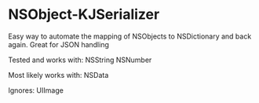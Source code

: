 NSObject-KJSerializer
=====================

Easy way to automate the mapping of NSObjects to NSDictionary and back again. Great for JSON handling

Tested and works with:
NSString
NSNumber

Most likely works with:
NSData

Ignores:
UIImage